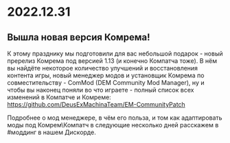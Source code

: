 # 2022.12.31
## Вышла новая версия Комрема!

К этому празднику мы подготовили для вас небольшой подарок - новый пререлиз Комрема под версией 1.13 (и конечно Компатча тоже). В нём вы найдёте некоторое количество улучшений и восстановления контента игры, новый менеджер модов и установщик Комрема по совместительству - ComMod (DEM Community Mod Manager), ну и чтобы вы наконец поняли во что играете - полный список всех изменений в Компатче и Комреме: https://github.com/DeusExMachinaTeam/EM-CommunityPatch

Подробнее о мод менеджере, в чём его польза, и том как адаптировать моды под Комрем\Компатч в следующие несколько дней расскажем в #моддинг в нашем Дискорде.